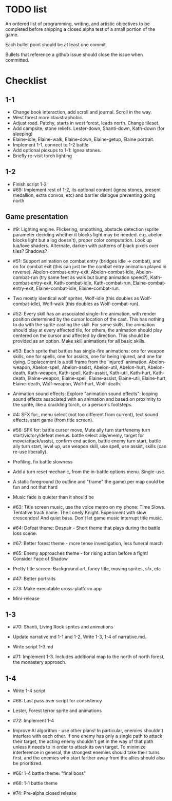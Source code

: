 # TODO list

An ordered list of programming, writing, and artistic objectives to be completed before shipping a closed alpha test of a small portion of the game.

Each bullet point should be at least one commit.

Bullets that reference a github issue should close the issue when committed.

# Checklist

## 1-1

- Change book interaction, add scroll and journal. Scroll in the way.
- West forest more claustraphobic.
- Adjust road. Patchy, starts in west forest, leads north. Change tileset.
- Add campsite, stone reliefs. Lester-down, Shanti-down, Kath-down (for sleeping)
- Elaine-idle, Elaine-walk, Elaine-down, Elaine-getup, Elaine portrait.
- Implement 1-1, connect to 1-2 battle
- Add optional pickups to 1-1: Ignea stones.
- Briefly re-visit torch lighting

## 1-2

- Finish script 1-2
- #69: Implement rest of 1-2, its optional content (ignea stones, present medallion, extra convos, etc) and barrier dialogue preventing going north

## Game presentation

- #9: Lighting engine. Flickering, smoothing, obstacle detection (sprite parameter deciding whether it blocks light may be needed. e.g. abelon blocks light but a log doesn't), proper color computation. Look up lua/love shaders. Alternate, darken with patterns of black pixels over tiles? Shadows?

- #51: Support animation on combat entry (bridges idle -> combat), and on for  combat exit (this can just be the combat entry animation played in reverse). Abelon-combat-entry-exit, Abelon-combat-idle, Abelon-combat-run (try same feet as walk but bump animation speed?), Kath-combat-entry-exit, Kath-combat-idle, Kath-combat-run, Elaine-combat-entry-exit, Elaine-combat-idle, Elaine-combat-run.
- Two mostly identical wolf sprites, Wolf-idle (this doubles as Wolf-combat-idle), Wolf-walk (this doubles as Wolf-combat-run).
- #52: Every skill has an associated single-fire animation, with render position determined by the cursor location of the cast. This has nothing to do with the sprite casting the skill. For some skills, the animation should play at every affected tile, for others, the animation should play centered on the cursor and affected by direction. This should be provided as an option. Make skill animations for all basic skills.
- #53: Each sprite that battles has single-fire animations: one for weapon skills, one for spells, one for assists, one for being injured, and one for dying. Displacement is a still frame from the 'injured' animation. Abelon-weapon, Abelon-spell, Abelon-assist, Abelon-util, Abelon-hurt, Abelon-death, Kath-weapon, Kath-spell, Kath-assist, Kath-util, Kath-hurt, Kath-death, Elaine-weapon, Elaine-spell, Elaine-assist, Elaine-util, Elaine-hurt, Elaine-death, Wolf-weapon, Wolf-hurt, Wolf-death.

- Animation sound effects: Explore "animation sound effects": looping sound effects associated with an animation and based on proximity to the sprite, like a crackling torch, or a person's footsteps.
- #4: SFX for:, menu select (not too different from current), text sound effects, start game (from title screen).
- #56: SFX for: battle cursor move, Mute ally turn start/enemy turn start/victory/defeat menus. battle select ally/enemy, target for move/attack/assist, confirm end action, battle enemy turn start, battle ally turn start, level up, use weapon skill, use spell, use assist, skills (can re-use liberally).

- Profiling, fix battle slowness
- Add a turn reset mechanic, from the in-battle options menu. Single-use.
- A static foreground (to outline and "frame" the game) per map could be fun and not that hard

- Music fade is quieter than it should be
- #63: Title screen music, use the voice memo on my phone: Time Slows. Tentative track name: The Lonely Knight. Experiment with slow crescendos! And quiet bass. Don't let game music interrupt title music.
- #64: Defeat theme: Despair - Short theme that plays during the battle loss scene.
- #67: Better forest theme - more tense investigation, less funeral march
- #65: Enemy approaches theme - for rising action before a fight! Consider Face of Shadow

- Pretty title screen: Background art, fancy title, moving sprites, sfx, etc
- #47: Better portraits

- #73: Make executable cross-platform app
- Mini-release

## 1-3

- #70: Shanti, Living Rock sprites and animations

- Update narrative.md 1-1 and 1-2. Write 1-3, 1-4 of narrative.md.
- Write script 1-3.md

- #71: Implement 1-3. Includes additional map to the north of north forest, the monastery approach.

## 1-4

- Write 1-4 script
- #68: Last pass over script for consistency

- Lester, Forest terror sprite and animations

- #72: Implement 1-4
- Improve AI algorithm - use other plans! In particular, enemies shouldn't interfere with each other. If one enemy has only a single path to attack their target, the acting enemy shouldn't get in the way of that path unless it needs to in order to attack its own target. To minimize interference in general, the strongest enemies should take their turns first, and the enemies who start farther away from the allies should also be prioritized.

- #66: 1-4 battle theme: "final boss"
- #66: 1-1 battle theme

- #74: Pre-alpha closed release